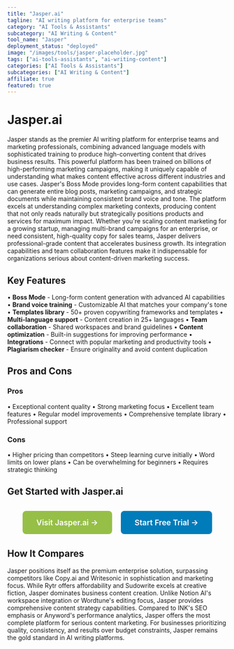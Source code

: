 ```yaml
---
title: "Jasper.ai"
tagline: "AI writing platform for enterprise teams"
category: "AI Tools & Assistants"
subcategory: "AI Writing & Content"
tool_name: "Jasper"
deployment_status: "deployed"
image: "/images/tools/jasper-placeholder.jpg"
tags: ["ai-tools-assistants", "ai-writing-content"]
categories: ["AI Tools & Assistants"]
subcategories: ["AI Writing & Content"]
affiliate: true
featured: true
---
```


# Jasper.ai

Jasper stands as the premier AI writing platform for enterprise teams and marketing professionals, combining advanced language models with sophisticated training to produce high-converting content that drives business results. This powerful platform has been trained on billions of high-performing marketing campaigns, making it uniquely capable of understanding what makes content effective across different industries and use cases. Jasper's Boss Mode provides long-form content capabilities that can generate entire blog posts, marketing campaigns, and strategic documents while maintaining consistent brand voice and tone. The platform excels at understanding complex marketing contexts, producing content that not only reads naturally but strategically positions products and services for maximum impact. Whether you're scaling content marketing for a growing startup, managing multi-brand campaigns for an enterprise, or need consistent, high-quality copy for sales teams, Jasper delivers professional-grade content that accelerates business growth. Its integration capabilities and team collaboration features make it indispensable for organizations serious about content-driven marketing success.

## Key Features

• **Boss Mode** - Long-form content generation with advanced AI capabilities
• **Brand voice training** - Customizable AI that matches your company's tone
• **Templates library** - 50+ proven copywriting frameworks and templates
• **Multi-language support** - Content creation in 25+ languages
• **Team collaboration** - Shared workspaces and brand guidelines
• **Content optimization** - Built-in suggestions for improving performance
• **Integrations** - Connect with popular marketing and productivity tools
• **Plagiarism checker** - Ensure originality and avoid content duplication

## Pros and Cons

### Pros
• Exceptional content quality
• Strong marketing focus
• Excellent team features
• Regular model improvements
• Comprehensive template library
• Professional support

### Cons
• Higher pricing than competitors
• Steep learning curve initially
• Word limits on lower plans
• Can be overwhelming for beginners
• Requires strategic thinking

## Get Started with Jasper.ai

<div style="text-align: center; margin: 2rem 0;">
  <a href="https://www.jasper.ai" target="_blank" rel="noopener noreferrer" style="display: inline-block; background: #96BF47; color: white; padding: 1rem 2rem; text-decoration: none; border-radius: 8px; font-weight: 600; font-size: 1.1rem; margin-right: 1rem;">Visit Jasper.ai →</a>
  <a href="https://www.jasper.ai/free-trial" target="_blank" rel="noopener noreferrer" style="display: inline-block; background: #007cba; color: white; padding: 1rem 2rem; text-decoration: none; border-radius: 8px; font-weight: 600; font-size: 1.1rem;">Start Free Trial →</a>
</div>

## How It Compares

Jasper positions itself as the premium enterprise solution, surpassing competitors like Copy.ai and Writesonic in sophistication and marketing focus. While Rytr offers affordability and Sudowrite excels at creative fiction, Jasper dominates business content creation. Unlike Notion AI's workspace integration or Wordtune's editing focus, Jasper provides comprehensive content strategy capabilities. Compared to INK's SEO emphasis or Anyword's performance analytics, Jasper offers the most complete platform for serious content marketing. For businesses prioritizing quality, consistency, and results over budget constraints, Jasper remains the gold standard in AI writing platforms.